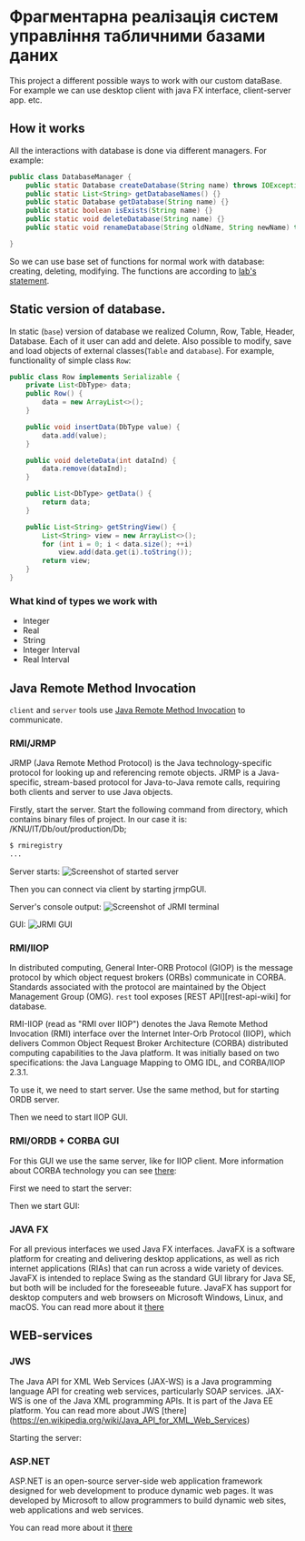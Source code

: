 # Фрагментарна реалізація систем управління табличними базами даних

This project a different possible ways to work with our custom dataBase. For example we can use desktop client with java FX interface, client-server app. etc.

## How it works

All the interactions with database is done via different managers. For example:

```java
public class DatabaseManager {
    public static Database createDatabase(String name) throws IOException {}
    public static List<String> getDatabaseNames() {}
    public static Database getDatabase(String name) {}
    public static boolean isExists(String name) {}
    public static void deleteDatabase(String name) {}
    public static void renameDatabase(String oldName, String newName) throws IOException {}

}
```

So we can use base set of functions for normal work with database: creating, deleting, modifying. The functions are according to [lab's statement](https://magistrs2016.github.io/).

## Static version of database.

In static (`base`) version of database we realized Column, Row, Table, Header, Database. Each of it user can add and delete. Also possible to modify, save and load objects of external classes(`Table` and `database`). For example, functionality of simple class `Row`: 

```java
public class Row implements Serializable {
    private List<DbType> data;
    public Row() {
        data = new ArrayList<>();
    }

    public void insertData(DbType value) {
        data.add(value);
    }

    public void deleteData(int dataInd) {
        data.remove(dataInd);
    }

    public List<DbType> getData() {
        return data;
    }

    public List<String> getStringView() {
        List<String> view = new ArrayList<>();
        for (int i = 0; i < data.size(); ++i)
            view.add(data.get(i).toString());
        return view;
    }
}
```

### What kind of types we work with
+ Integer
+ Real
+ String
+ Integer Interval
+ Real Interval

## Java Remote Method Invocation

`client` and `server` tools use [Java Remote Method Invocation](https://en.wikipedia.org/wiki/Java_remote_method_invocation) to communicate.

### RMI/JRMP

JRMP (Java Remote Method Protocol) is the Java technology-specific protocol for looking up and referencing remote objects. JRMP is a Java-specific, stream-based protocol for Java-to-Java remote calls, requiring both clients and server to use Java objects.

Firstly, start the server. Start the following command from directory, which contains binary files of project. In our case it is: <project directory name>/KNU/IT/Db/out/production/Db;

```bash
$ rmiregistry
...
```
Server starts:
![Screenshot of started server](https://drive.google.com/file/d/1PnubuL7HCh7fnckF3Vwhbjlb_GyM0xty/view?usp=sharing " ")

Then you can connect via client by starting jrmpGUI.

Server's console output:
![Screenshot of JRMI terminal]()

GUI:
![JRMI GUI]()

### RMI/IIOP

In distributed computing, General Inter-ORB Protocol (GIOP) is the message protocol by which object request brokers (ORBs) communicate in CORBA. Standards associated with the protocol are maintained by the Object Management Group (OMG).
`rest` tool exposes [REST API][rest-api-wiki] for database.

RMI-IIOP (read as "RMI over IIOP") denotes the Java Remote Method Invocation (RMI) interface over the Internet Inter-Orb Protocol (IIOP), which delivers Common Object Request Broker Architecture (CORBA) distributed computing capabilities to the Java platform. It was initially based on two specifications: the Java Language Mapping to OMG IDL, and CORBA/IIOP 2.3.1.

To use it, we need to start server. Use the same method, but for starting ORDB server.

Then we need to start IIOP GUI.

### RMI/ORDB + CORBA GUI

For this GUI we use the same server, like for IIOP client. More information about CORBA technology you can see [there](https://uk.wikipedia.org/wiki/CORBA):  

First we need to start the server:

Then we start GUI:

### JAVA FX

For all previous interfaces we used Java FX interfaces. JavaFX is a software platform for creating and delivering desktop applications, as well as rich internet applications (RIAs) that can run across a wide variety of devices. JavaFX is intended to replace Swing as the standard GUI library for Java SE, but both will be included for the foreseeable future. JavaFX has support for desktop computers and web browsers on Microsoft Windows, Linux, and macOS. You can read more about it [there](https://uk.wikipedia.org/wiki/JavaFX)

## WEB-services

### JWS

The Java API for XML Web Services (JAX-WS) is a Java programming language API for creating web services, particularly SOAP services. JAX-WS is one of the Java XML programming APIs. It is part of the Java EE platform. You can read more about JWS [there] (https://en.wikipedia.org/wiki/Java_API_for_XML_Web_Services)

Starting the server:

### ASP.NET

ASP.NET is an open-source server-side web application framework designed for web development to produce dynamic web pages. It was developed by Microsoft to allow programmers to build dynamic web sites, web applications and web services.

You can read more about it [there](https://en.wikipedia.org/wiki/ASP.NET)